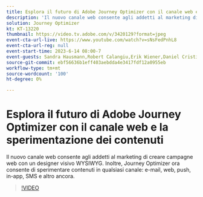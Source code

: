 ```yaml
---
title: Esplora il futuro di Adobe Journey Optimizer con il canale web e la sperimentazione dei contenuti
description: 'Il nuovo canale web consente agli addetti al marketing di creare campagne web con un designer visivo WYSIWYG. Inoltre, Journey Optimizer ora consente di sperimentare contenuti in qualsiasi canale: e-mail, web, push, in-app, SMS e altro ancora.'
solution: Journey Optimizer
kt: KT-13220
thumbnail: https://video.tv.adobe.com/v/3420129?format=jpeg
event-cta-url-live: https://www.youtube.com/watch?v=sNsFedPnhL8
event-cta-url-reg: null
event-start-time: 2023-6-14 08:00-7
event-guests: Sandra Hausmann,Robert Calangiu,Erik Wiener,Daniel Cristian Popescu
source-git-commit: ebf56636b1eff403aebdda4e3417fdf12a0955eb
workflow-type: tm+mt
source-wordcount: '100'
ht-degree: 0%

---
```


# Esplora il futuro di Adobe Journey Optimizer con il canale web e la sperimentazione dei contenuti

Il nuovo canale web consente agli addetti al marketing di creare campagne web con un designer visivo WYSIWYG. Inoltre, Journey Optimizer ora consente di sperimentare contenuti in qualsiasi canale: e-mail, web, push, in-app, SMS e altro ancora.

>[!VIDEO](https://video.tv.adobe.com/v/3420129/?learn=on)
